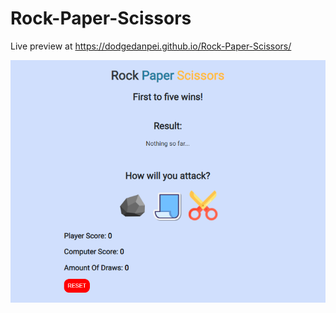 # Rock-Paper-Scissors

Live preview at https://dodgedanpei.github.io/Rock-Paper-Scissors/

![Screenshot](https://github.com/dodgedanpei/Rock-Paper-Scissors/blob/main/screenshot.PNG)
